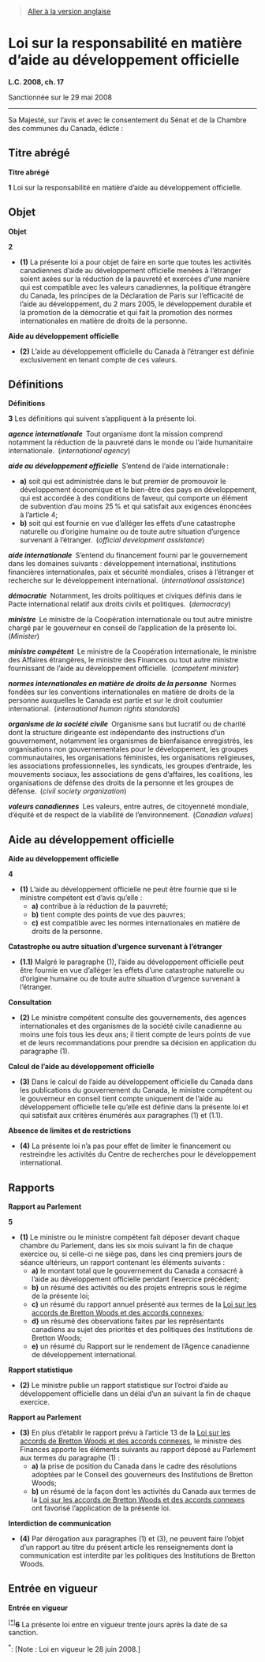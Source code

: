 > [Aller à la version anglaise](/en/Acts/Statutes%20of%20Canada/2008/c.%2017.md)

# Loi sur la responsabilité en matière d’aide au développement officielle

**L.C. 2008, ch. 17**


Sanctionnée sur le 29 mai 2008

----------



Sa Majesté, sur l’avis et avec le consentement du Sénat et de la Chambre des communes du Canada, édicte :






## Titre abrégé



**Titre abrégé**

**1** Loi sur la responsabilité en matière d’aide au développement officielle.




## Objet



**Objet**

**2** 

- **(1)** La présente loi a pour objet de faire en sorte que toutes les activités canadiennes d’aide au développement officielle menées à l’étranger soient axées sur la réduction de la pauvreté et exercées d’une manière qui est compatible avec les valeurs canadiennes, la politique étrangère du Canada, les principes de la Déclaration de Paris sur l’efficacité de l’aide au développement, du 2 mars 2005, le développement durable et la promotion de la démocratie et qui fait la promotion des normes internationales en matière de droits de la personne.

**Aide au développement officielle**

- **(2)** L’aide au développement officielle du Canada à l’étranger est définie exclusivement en tenant compte de ces valeurs.




## Définitions



**Définitions**

**3** Les définitions qui suivent s’appliquent à la présente loi.

***agence internationale*** Tout organisme dont la mission comprend notamment la réduction de la pauvreté dans le monde ou l’aide humanitaire internationale. (*international agency*)

***aide au développement officielle*** S’entend de l’aide internationale :
- **a)** soit qui est administrée dans le but premier de promouvoir le développement économique et le bien-être des pays en développement, qui est accordée à des conditions de faveur, qui comporte un élément de subvention d’au moins 25 % et qui satisfait aux exigences énoncées à l’article 4;
- **b)** soit qui est fournie en vue d’alléger les effets d’une catastrophe naturelle ou d’origine humaine ou de toute autre situation d’urgence survenant à l’étranger. (*official development assistance*)

***aide internationale*** S’entend du financement fourni par le gouvernement dans les domaines suivants : développement international, institutions financières internationales, paix et sécurité mondiales, crises à l’étranger et recherche sur le développement international. (*international assistance*)

***démocratie*** Notamment, les droits politiques et civiques définis dans le Pacte international relatif aux droits civils et politiques. (*democracy*)

***ministre*** Le ministre de la Coopération internationale ou tout autre ministre chargé par le gouverneur en conseil de l’application de la présente loi. (*Minister*)

***ministre compétent*** Le ministre de la Coopération internationale, le ministre des Affaires étrangères, le ministre des Finances ou tout autre ministre fournissant de l’aide au développement officielle. (*competent minister*)

***normes internationales en matière de droits de la personne*** Normes fondées sur les conventions internationales en matière de droits de la personne auxquelles le Canada est partie et sur le droit coutumier international. (*international human rights standards*)

***organisme de la société civile*** Organisme sans but lucratif ou de charité dont la structure dirigeante est indépendante des instructions d’un gouvernement, notamment les organismes de bienfaisance enregistrés, les organisations non gouvernementales pour le développement, les groupes communautaires, les organisations féministes, les organisations religieuses, les associations professionnelles, les syndicats, les groupes d’entraide, les mouvements sociaux, les associations de gens d’affaires, les coalitions, les organisations de défense des droits de la personne et les groupes de défense. (*civil society organization*)

***valeurs canadiennes*** Les valeurs, entre autres, de citoyenneté mondiale, d’équité et de respect de la viabilité de l’environnement. (*Canadian values*)




## Aide au développement officielle



**Aide au développement officielle**

**4** 

- **(1)** L’aide au développement officielle ne peut être fournie que si le ministre compétent est d’avis qu’elle :
	- **a)** contribue à la réduction de la pauvreté;
	- **b)** tient compte des points de vue des pauvres;
	- **c)** est compatible avec les normes internationales en matière de droits de la personne.

**Catastrophe ou autre situation d’urgence survenant à l’étranger**

- **(1.1)** Malgré le paragraphe (1), l’aide au développement officielle peut être fournie en vue d’alléger les effets d’une catastrophe naturelle ou d’origine humaine ou de toute autre situation d’urgence survenant à l’étranger.

**Consultation**

- **(2)** Le ministre compétent consulte des gouvernements, des agences internationales et des organismes de la société civile canadienne au moins une fois tous les deux ans; il tient compte de leurs points de vue et de leurs recommandations pour prendre sa décision en application du paragraphe (1).

**Calcul de l’aide au développement officielle**

- **(3)** Dans le calcul de l’aide au développement officielle du Canada dans les publications du gouvernement du Canada, le ministre compétent ou le gouverneur en conseil tient compte uniquement de l’aide au développement officielle telle qu’elle est définie dans la présente loi et qui satisfait aux critères énumérés aux paragraphes (1) et (1.1).

**Absence de limites et de restrictions**

- **(4)** La présente loi n’a pas pour effet de limiter le financement ou restreindre les activités du Centre de recherches pour le développement international.




## Rapports



**Rapport au Parlement**

**5** 

- **(1)** Le ministre ou le ministre compétent fait déposer devant chaque chambre du Parlement, dans les six mois suivant la fin de chaque exercice ou, si celle-ci ne siège pas, dans les cinq premiers jours de séance ultérieurs, un rapport contenant les éléments suivants :
	- **a)** le montant total que le gouvernement du Canada a consacré à l’aide au développement officielle pendant l’exercice précédent;
	- **b)** un résumé des activités ou des projets entrepris sous le régime de la présente loi;
	- **c)** un résumé du rapport annuel présenté aux termes de la [Loi sur les accords de Bretton Woods et des accords connexes](/fr/Lois/Lois%20révisées%20du%20Canada/B/B-7.md);
	- **d)** un résumé des observations faites par les représentants canadiens au sujet des priorités et des politiques des Institutions de Bretton Woods;
	- **e)** un résumé du Rapport sur le rendement de l’Agence canadienne de développement international.

**Rapport statistique**

- **(2)** Le ministre publie un rapport statistique sur l’octroi d’aide au développement officielle dans un délai d’un an suivant la fin de chaque exercice.

**Rapport au Parlement**

- **(3)** En plus d’établir le rapport prévu à l’article 13 de la [Loi sur les accords de Bretton Woods et des accords connexes](/fr/Lois/Lois%20révisées%20du%20Canada/B/B-7.md), le ministre des Finances apporte les éléments suivants au rapport déposé au Parlement aux termes du paragraphe (1) :
	- **a)** la prise de position du Canada dans le cadre des résolutions adoptées par le Conseil des gouverneurs des Institutions de Bretton Woods;
	- **b)** un résumé de la façon dont les activités du Canada aux termes de la [Loi sur les accords de Bretton Woods et des accords connexes](/fr/Lois/Lois%20révisées%20du%20Canada/B/B-7.md) ont favorisé l’application de la présente loi.

**Interdiction de communication**

- **(4)** Par dérogation aux paragraphes (1) et (3), ne peuvent faire l’objet d’un rapport au titre du présent article les renseignements dont la communication est interdite par les politiques des Institutions de Bretton Woods.




## Entrée en vigueur



**Entrée en vigueur**

<sup><a href='#fn_Ind772E_hq_4681'>[*]</a></sup>**6** La présente loi entre en vigueur trente jours après la date de sa sanction.

<a name='fn_Ind772E_hq_4681'><sup>*</sup></a>: [Note : Loi en vigueur le 28 juin 2008.]<br />


